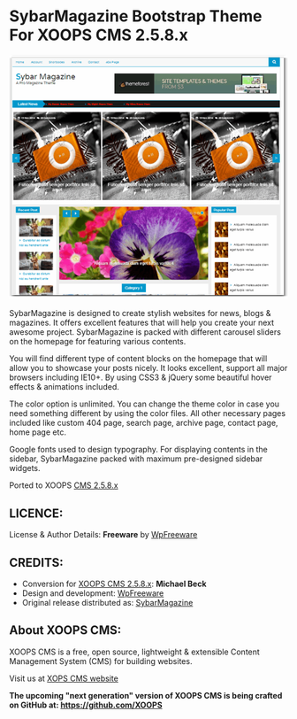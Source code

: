 SybarMagazine Bootstrap Theme For XOOPS CMS 2.5.8.x
=====

![Theme Preview](/theme_preview.png)

SybarMagazine is designed to create stylish websites for news, blogs & magazines. It offers excellent features that will help you create your next awesome project. SybarMagazine is packed with different carousel sliders on the homepage for featuring various contents.

You will find different type of content blocks on the homepage that will allow you to showcase your posts nicely. It looks excellent, support all major browsers including IE10+. By using CSS3 & jQuery some beautiful hover effects & animations included.

The color option is unlimited. You can change the theme color in case you need something different by using the color files. All other necessary pages included like custom 404 page, search page, archive page, contact page, home page etc.

Google fonts used to design typography. For displaying contents in the sidebar, SybarMagazine packed with maximum pre-designed sidebar widgets.

Ported to XOOPS [CMS 2.5.8.x](http://xoops.org/modules/news/article.php?storyid=6762)

LICENCE:
--------
License & Author Details:
**Freeware** by [WpFreeware](http://wpfreeware.com/)

CREDITS:
--------
* Conversion for [XOOPS CMS 2.5.8.x](http://xoops.org/modules/news/article.php?storyid=6762): **Michael Beck**
* Design and development: [WpFreeware](http://wpfreeware.com/)
* Original release distributed as: [SybarMagazine](https://www.wpfreeware.com/sybarmagazine-wordpress-magazine-theme/)

About XOOPS CMS: 
------------------------
XOOPS CMS is a free, open source, lightweight & extensible Content Management System (CMS) for building websites.

Visit us at [XOPS CMS website](http://xoops.org/)

**The upcoming "next generation" version of XOOPS CMS is being crafted on GitHub at: https://github.com/XOOPS**